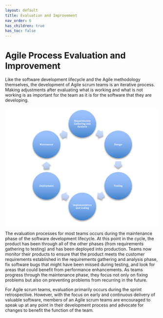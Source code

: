 ```yaml
---
layout: default
title: Evaluation and Improvement
nav_order: 6
has_children: true
has_toc: false
---
```


# Agile Process Evaluation and Improvement

Like the software development lifecycle and the Agile methodology themselves, the development of Agile scrum teams is an iterative process. Making 
adjustments after evaluating what is working and what is not working is as important for the team as it is for the software that they are developing. 

![Software Development Lifecycle](../../img/sdlc.png)

The evaluation processes for most teams occurs during the maintenance phase of the software development lifecycle. At this point in the cycle, the product has been through all of the other phases (from requirements gathering to testing) and has been deployed into production. Teams now monitor their products to ensure that the product meets the customer requirements established in the requirements gathering and analysis phase, fix software bugs that might have been missed during testing, 
and look for areas that could benefit from performance enhancements. As teams progress through the maintenance phase, they focus not only on fixing problems 
but also on preventing problems from recurring in the future. 

For Agile scrum teams, evaluation primarily occurs during the sprint retrospective. However, with the focus on early and continuous delivery
of valuable software, members of an Agile scrum teams are encouraged to speak up at any point in their development process and advocate for changes to benefit the function of the team.
